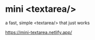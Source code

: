 # mini &lt;textarea/&gt;

a fast, simple &lt;textarea/&gt; that just works

https://mini-textarea.netlify.app/

